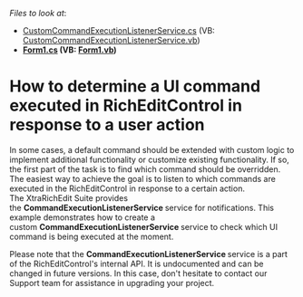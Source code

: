 <!-- default file list -->
*Files to look at*:

* [CustomCommandExecutionListenerService.cs](./CS/DXApplication9/CustomCommandExecutionListenerService.cs) (VB: [CustomCommandExecutionListenerService.vb](./VB/DXApplication9/CustomCommandExecutionListenerService.vb))
* **[Form1.cs](./CS/DXApplication9/Form1.cs) (VB: [Form1.vb](./VB/DXApplication9/Form1.vb))**
<!-- default file list end -->
# How to determine a UI command executed in RichEditControl in response to a user action  


<p>In some cases, a default command should be extended with custom logic to implement additional functionality or customize existing functionality. If so, the first part of the task is to find which command should be overridden. The easiest way to achieve the goal is to listen to which commands are executed in the RichEditControl in response to a certain action. The XtraRichEdit Suite provides the <strong>CommandExecutionListenerService </strong>service for notifications. This example demonstrates how to create a custom <strong>CommandExecutionListenerService </strong>service to check which UI command is being executed at the moment.</p>
<p> Please note that the <strong>CommandExecutionListenerService </strong>service is a part of the RichEditControl's internal API. It is undocumented and can be changed in future versions. In this case, don't hesitate to contact our Support team for assistance in upgrading your project. </p>
<br/>


